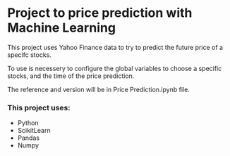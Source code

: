 # Project to price prediction with Machine Learning

This project uses Yahoo Finance data to try to predict the future price of a specifc stocks.

To use is necessery to configure the  global variables to choose a specific stocks, and the time of the price prediction.

The reference and version will be in Price Prediction.ipynb file.

### This project uses:
* Python
* ScikitLearn
* Pandas
* Numpy
